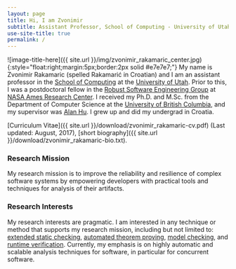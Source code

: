 ```yaml
---
layout: page
title: Hi, I am Zvonimir
subtitle: Assistant Professor, School of Computing - University of Utah
use-site-title: true
permalink: /
---
```

![image-title-here]({{ site.url }}/img/zvonimir_rakamaric_center.jpg){:style="float:right;margin:5px;border:2px solid #e7e7e7;"}
My name is Zvonimir Rakamaric (spelled Rakamarić in Croatian) and I am an assistant professor in the [School of Computing](http://www.cs.utah.edu/) at the [University of Utah](https://www.utah.edu/). Prior to this, I was a postdoctoral fellow in the [Robust Software Engineering Group](https://ti.arc.nasa.gov/tech/rse/) at [NASA Ames Research Center](https://www.nasa.gov/ames). I received my Ph.D. and M.Sc. from the Department of Computer Science at the [University of British Columbia](https://www.ubc.ca/), and my supervisor was [Alan Hu](http://www.cs.ubc.ca/~ajh/). I grew up and did my undergrad in Croatia.

[Curriculum Vitae]({{ site.url }}/download/zvonimir_rakamaric-cv.pdf) (Last updated: August, 2017), [short biography]({{ site.url }}/download/zvonimir_rakamaric-bio.txt).

### Research Mission

My research mission is to improve the reliability and resilience of complex software systems by empowering developers with practical tools and techniques for analysis of their artifacts.

### Research Interests

My research interests are pragmatic. I am interested in any technique or method that supports my research mission, including but not limited to: [extended static checking](https://en.wikipedia.org/wiki/Extended_static_checking), [automated theorem proving](https://en.wikipedia.org/wiki/Automated_theorem_proving), [model checking](https://en.wikipedia.org/wiki/Model_checking), and [runtime verification](https://en.wikipedia.org/wiki/Runtime_verification). Currently, my emphasis is on highly automatic and scalable analysis techniques for software, in particular for concurrent software.
